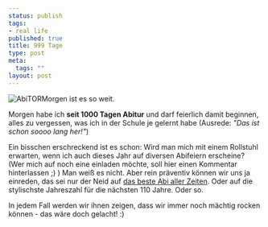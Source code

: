 ```yaml
--- 
status: publish
tags: 
- real life
published: true
title: 999 Tage
type: post
meta: 
  tags: ""
layout: post
---
```

<img src='http://fredericiana.de/uploads/050325abitor_klein.jpg' alt='AbiTOR' class="centered border" />Morgen ist es so weit.

Morgen habe ich <strong>seit 1000 Tagen Abitur</strong> und darf feierlich damit beginnen, alles zu vergessen, was ich in der Schule je gelernt habe (Ausrede: <em>"Das ist schon soooo lang her!"</em>)

Ein bisschen erschreckend ist es schon: Wird man mich mit einem Rollstuhl erwarten, wenn ich auch dieses Jahr auf diversen Abifeiern erscheine? (Wer mich auf noch eine einladen möchte, soll hier einen Kommentar hinterlassen ;) )
Man weiß es nicht. Aber rein präventiv können wir uns ja einreden, das sei nur der Neid auf <a href="http://www.eg-abi2002.de/">das beste Abi aller Zeiten</a>. Oder auf die stylischste Jahreszahl für die nächsten 110 Jahre. Oder so.

In jedem Fall werden wir ihnen zeigen, dass wir immer noch mächtig rocken können - das wäre doch gelacht! :)
